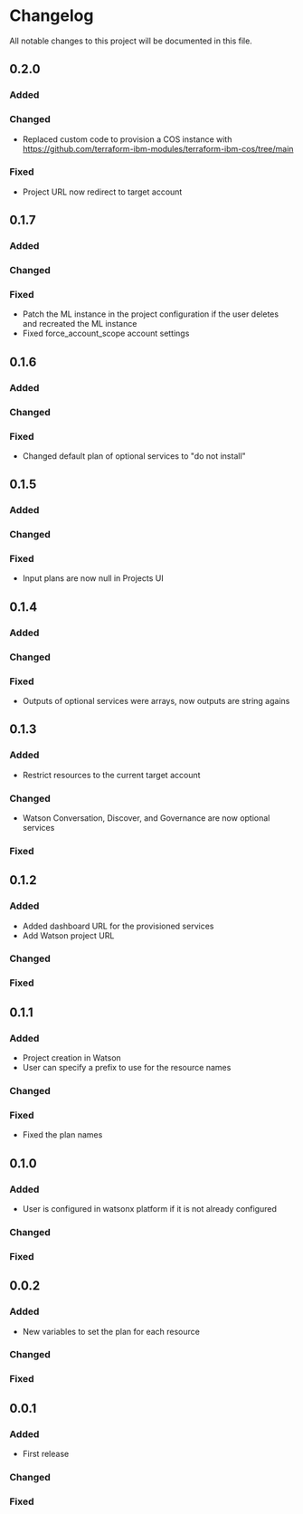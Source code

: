 # Changelog

All notable changes to this project will be documented in this file.

## 0.2.0

### Added

### Changed

- Replaced custom code to provision a COS instance with https://github.com/terraform-ibm-modules/terraform-ibm-cos/tree/main

### Fixed

- Project URL now redirect to target account

## 0.1.7

### Added

### Changed

### Fixed

- Patch the ML instance in the project configuration if the user deletes and recreated the ML instance
- Fixed force_account_scope account settings

## 0.1.6

### Added

### Changed

### Fixed

- Changed default plan of optional services to "do not install"

## 0.1.5

### Added

### Changed

### Fixed

- Input plans are now null in Projects UI

## 0.1.4

### Added

### Changed

### Fixed

- Outputs of optional services were arrays, now outputs are string agains

## 0.1.3

### Added

- Restrict resources to the current target account

### Changed

- Watson Conversation, Discover, and Governance are now optional services

### Fixed

## 0.1.2

### Added

- Added dashboard URL for the provisioned services
- Add Watson project URL

### Changed

### Fixed

## 0.1.1

### Added

- Project creation in Watson
- User can specify a prefix to use for the resource names

### Changed

### Fixed

- Fixed the plan names

## 0.1.0

### Added

- User is configured in watsonx platform if it is not already configured

### Changed

### Fixed

## 0.0.2

### Added

- New variables to set the plan for each resource

### Changed

### Fixed

## 0.0.1

### Added

- First release

### Changed

### Fixed
